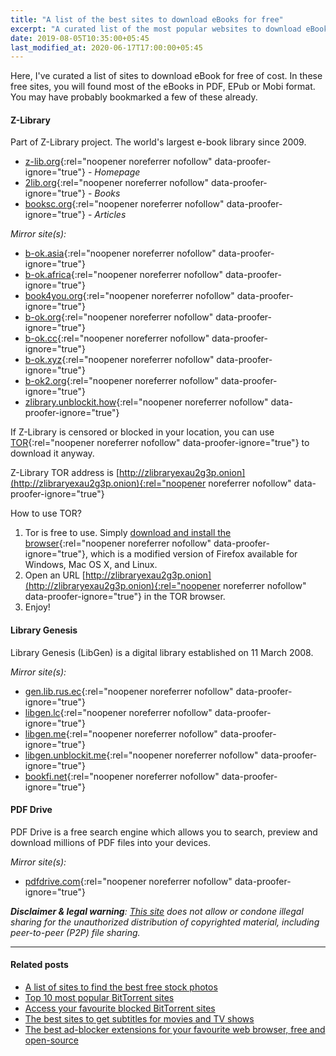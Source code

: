 ```yaml
---
title: "A list of the best sites to download eBooks for free"
excerpt: "A curated list of the most popular websites to download eBooks for free of cost."
date: 2019-08-05T10:35:00+05:45
last_modified_at: 2020-06-17T17:00:00+05:45
---
```


Here, I've curated a list of sites to download eBook for free of cost. In these free sites, you will found most of the eBooks in PDF, EPub or Mobi format. You may have probably bookmarked a few of these already.

#### Z-Library

Part of Z-Library project. The world's largest e-book library since 2009.

- [z-lib.org](http://z-lib.org/){:rel="noopener noreferrer nofollow" data-proofer-ignore="true"} - _Homepage_
- [2lib.org](http://2lib.org/){:rel="noopener noreferrer nofollow" data-proofer-ignore="true"} - _Books_
- [booksc.org](http://booksc.org/){:rel="noopener noreferrer nofollow" data-proofer-ignore="true"} - _Articles_

_Mirror site(s):_

- [b-ok.asia](http://b-ok.asia/){:rel="noopener noreferrer nofollow" data-proofer-ignore="true"}
- [b-ok.africa](http://b-ok.africa/){:rel="noopener noreferrer nofollow" data-proofer-ignore="true"}
- [book4you.org](http://book4you.org/){:rel="noopener noreferrer nofollow" data-proofer-ignore="true"}
- [b-ok.org](http://b-ok.org/){:rel="noopener noreferrer nofollow" data-proofer-ignore="true"}
- [b-ok.cc](http://b-ok.cc/){:rel="noopener noreferrer nofollow" data-proofer-ignore="true"}
- [b-ok.xyz](http://b-ok.xyz/){:rel="noopener noreferrer nofollow" data-proofer-ignore="true"}
- [b-ok2.org](http://b-ok2.org/){:rel="noopener noreferrer nofollow" data-proofer-ignore="true"}
- [zlibrary.unblockit.how](http://zlibrary.unblockit.how/){:rel="noopener noreferrer nofollow" data-proofer-ignore="true"}

If Z-Library is censored or blocked in your location, you can use [TOR](http://b-ok.org/msgn/tor){:rel="noopener noreferrer nofollow" data-proofer-ignore="true"} to download it anyway.

Z-Library TOR address is [http://zlibraryexau2g3p.onion](http://zlibraryexau2g3p.onion){:rel="noopener noreferrer nofollow" data-proofer-ignore="true"}

How to use TOR?

1. Tor is free to use. Simply [download and install the browser](http://torproject.org/download){:rel="noopener noreferrer nofollow" data-proofer-ignore="true"}, which is a modified version of Firefox available for Windows, Mac OS X, and Linux.
2. Open an URL [http://zlibraryexau2g3p.onion](http://zlibraryexau2g3p.onion){:rel="noopener noreferrer nofollow" data-proofer-ignore="true"} in the TOR browser.
3. Enjoy!

#### Library Genesis

Library Genesis (LibGen) is a digital library established on 11 March 2008.

_Mirror site(s):_

- [gen.lib.rus.ec](http://gen.lib.rus.ec/){:rel="noopener noreferrer nofollow" data-proofer-ignore="true"}
- [libgen.lc](http://libgen.lc/){:rel="noopener noreferrer nofollow" data-proofer-ignore="true"}
- [libgen.me](http://libgen.me/){:rel="noopener noreferrer nofollow" data-proofer-ignore="true"}
- [libgen.unblockit.me](http://libgen.unblockit.me/){:rel="noopener noreferrer nofollow" data-proofer-ignore="true"}
- [bookfi.net](http://bookfi.net/){:rel="noopener noreferrer nofollow" data-proofer-ignore="true"}

#### PDF Drive

PDF Drive is a free search engine which allows you to search, preview and download millions of PDF files into your devices.

_Mirror site(s):_

- [pdfdrive.com](http://www.pdfdrive.com/){:rel="noopener noreferrer nofollow" data-proofer-ignore="true"}

_**Disclaimer & legal warning**: [This site](/) does not allow or condone illegal sharing for the unauthorized distribution of copyrighted material, including peer-to-peer (P2P) file sharing._

---

#### Related posts

- [A list of sites to find the best free stock photos](/a-list-of-sites-to-find-the-best-free-stock-photos/)
- [Top 10 most popular BitTorrent sites](/top-10-most-popular-bittorrent-sites/)
- [Access your favourite blocked BitTorrent sites](/access-your-favourite-blocked-bittorrent-sites/)
- [The best sites to get subtitles for movies and TV shows](/the-best-sites-to-get-subtitles-for-movies-and-tv-shows/)
- [The best ad-blocker extensions for your favourite web browser, free and open-source](/the-best-ad-blocker-extensions-for-your-favourite-web-browser-free-and-open-source/)
